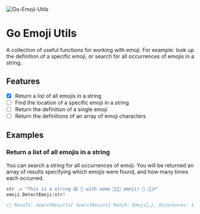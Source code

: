 ![Go-Emoji-Utils](http://up.tmdvs.me/52074bebc945/d)

# Go Emoji Utils
A collection of useful functions for working with emoji. For example: look up the definition of a specific emoji, or search for all occurrences of emojis in a string.

## Features
 - [x] Return a list of all emojis in a string
 - [ ] Find the location of a specific emoji in a string
 - [ ] Return the definition of a single emoji
 - [ ] Return the definitions of an array of emoji characters

## Examples
### Return a list of all emojis in a string
You can search a string for all occurrences of emoji. You will be returned an array of results specifying which emojis were found, and how many times each occurred.

```go
str := "This is a string 😄 🐷 with some 👍🏻🙈 emoji! 🐷 🏃🏿‍♂️"
emoji.DetectEmoji(str)

// Result: SearchResults[ SearchResult{ Match: Emoji{…}, Occurences: 1 }, …]
```
